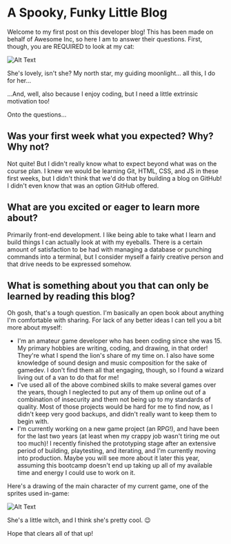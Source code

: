 # A Spooky, Funky Little Blog

Welcome to my first post on this developer blog! This has been made on behalf of Awesome Inc, so here I am to answer their questions. First, though, you are REQUIRED to look at my cat:

![Alt Text](ImageURL)

She's lovely, isn't she? My north star, my guiding moonlight... all this, I do for her...

...And, well, also because I enjoy coding, but I need a little extrinsic motivation too!

Onto the questions...

## Was your first week what you expected? Why? Why not?

Not quite! But I didn't really know what to expect beyond what was on the course plan. I knew we would be learning Git, HTML, CSS, and JS in these first weeks, but I didn't think that we'd do that by building a blog on GitHub! I didn't even know that was an option GitHub offered.

## What are you excited or eager to learn more about?

Primarily front-end development. I like being able to take what I learn and build things I can actually look at with my eyeballs. There is a certain amount of satisfaction to be had with managing a database or punching commands into a terminal, but I consider myself a fairly creative person and that drive needs to be expressed somehow.

## What is something about you that can only be learned by reading this blog?

Oh gosh, that's a tough question. I'm basically an open book about anything I'm comfortable with sharing. For lack of any better ideas I can tell you a bit more about myself:

* I'm an amateur game developer who has been coding since she was 15. My primary hobbies are writing, coding, and drawing, in that order! They're what I spend the lion's share of my time on. I also have some knowledge of sound design and music composition for the sake of gamedev. I don't find them all that engaging, though, so I found a wizard living out of a van to do that for me!
* I've used all of the above combined skills to make several games over the years, though I neglected to put any of them up online out of a combination of insecurity and them not being up to my standards of quality. Most of those projects would be hard for me to find now, as I didn't keep very good backups, and didn't really want to keep them to begin with.
* I'm currently working on a new game project (an RPG!), and have been for the last two years (at least when my crappy job wasn't tiring me out too much)! I recently finished the prototyping stage after an extensive period of building, playtesting, and iterating, and I'm currently moving into production. Maybe you will see more about it later this year, assuming this bootcamp doesn't end up taking up all of my available time and energy I could use to work on it.

Here's a drawing of the main character of my current game, one of the sprites used in-game:

![Alt Text](ImageURL)

She's a little witch, and I think she's pretty cool. :wink:

Hope that clears all of that up!